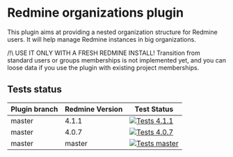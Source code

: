 # Redmine organizations plugin

This plugin aims at providing a nested organization structure for Redmine users.
It will help manage Redmine instances in big organizations.

/!\ USE IT ONLY WITH A FRESH REDMINE INSTALL! Transition from standard users or groups memberships is not implemented yet, and you can loose data if you use the plugin with existing project memberships.


Tests status
------------

|Plugin branch| Redmine Version   | Test Status      |
|-------------|-------------------|------------------|
|master       | 4.1.1             | [![Tests 4.1.1][1]][5] |  
|master       | 4.0.7             | [![Tests 4.0.7][2]][5] |
|master       | master            | [![Tests master][3]][5]|

[1]: https://github.com/jbbarth/redmine_organizations/workflows/Tests%204.1.1/badge.svg
[2]: https://github.com/jbbarth/redmine_organizations/workflows/Tests%204.0.7/badge.svg
[3]: https://github.com/jbbarth/redmine_organizations/workflows/Tests%20master/badge.svg
[5]: https://github.com/jbbarth/redmine_organizations/actions
